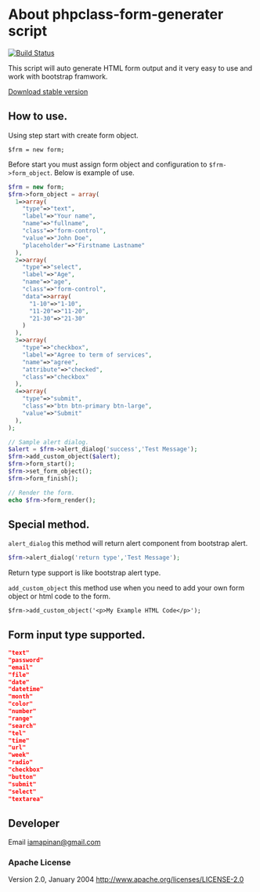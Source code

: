 
# About phpclass-form-generater script 
[![Build Status](https://travis-ci.org/iamapinan/phpclass-form-generater.svg?branch=master)](https://travis-ci.org/iamapinan/phpclass-form-generater)

This script will auto generate HTML form output and it very easy to use and work with bootstrap framwork.

[Download stable version](https://github.com/iamapinan/php-html-generater/archive/master.zip)
## How to use.
Using step start with create form object.

`$frm = new form;` 

Before start you must assign form object and configuration to `$frm->form_object`.
Below is example of use.
```php
$frm = new form;
$frm->form_object = array(
  1=>array(
    "type"=>"text",
    "label"=>"Your name",
    "name"=>"fullname",
    "class"=>"form-control",
    "value"=>"John Doe",
    "placeholder"=>"Firstname Lastname"
  ),
  2=>array(
    "type"=>"select",
    "label"=>"Age",
    "name"=>"age",
    "class"=>"form-control",
    "data"=>array(
      "1-10"=>"1-10",
      "11-20"=>"11-20",
      "21-30"=>"21-30"
    )
  ),
  3=>array(
    "type"=>"checkbox",
    "label"=>"Agree to term of services",
    "name"=>"agree",
    "attribute"=>"checked",
    "class"=>"checkbox"
  ),
  4=>array(
    "type"=>"submit",
    "class"=>"btn btn-primary btn-large",
    "value"=>"Submit"
  ),
);

// Sample alert dialog.
$alert = $frm->alert_dialog('success','Test Message');
$frm->add_custom_object($alert);
$frm->form_start();
$frm->set_form_object();
$frm->form_finish();

// Render the form.
echo $frm->form_render();
```
## Special method.

`alert_dialog` this method will return alert component from bootstrap alert.
```php
$frm->alert_dialog('return type','Test Message');
```
Return type support is like bootstrap alert type.

`add_custom_object` this method use when you need to add your own form object or html code to the form.
```
$frm->add_custom_object('<p>My Example HTML Code</p>');
```

## Form input type supported.

```JSON
"text"
"password"
"email"
"file"
"date"
"datetime"
"month"
"color"
"number"
"range"
"search"
"tel"
"time"
"url"
"week"
"radio"
"checkbox"
"button"
"submit"
"select"
"textarea"
```

## Developer
Email [iamapinan@gmail.com](mailto:iamapinan@gmail.com)

### Apache License
Version 2.0, January 2004
http://www.apache.org/licenses/LICENSE-2.0
